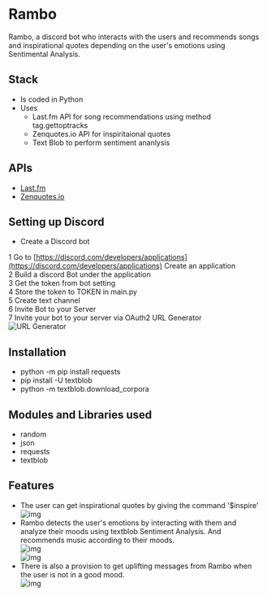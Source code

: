 # Rambo

 Rambo, a discord bot who interacts with the users and recommends songs and inspirational quotes depending on the user's emotions using Sentimental Analysis.


## **Stack** 
- Is coded in Python
- Uses 
  - Last.fm API for song recommendations using method tag.gettoptracks
  - Zenquotes.io API for inspiritaional quotes
  - Text Blob to perform sentiment ananlysis

  
## **APIs**
-  [Last.fm](https://www.last.fm/api)
-  [Zenquotes.io](https://zenquotes.io/api)

## **Setting up Discord**
-  Create a Discord bot
  
  1 Go to [https://discord.com/developers/applications](https://discord.com/developers/applications) Create an application </br>
  2 Build a discord Bot under the application</br>
  3 Get the token from bot setting</br>
  4 Store the token to TOKEN in main.py</br>
  5 Create text channel </br>
  6 Invite Bot to your Server</br>
  7 Invite your bot to your server via OAuth2 URL Generator</br>
  ![URL Generator]('dd.png')

## **Installation**
-   python -m pip install requests
-   pip install -U textblob
-   python -m textblob.download_corpora


## **Modules and Libraries used**
-   random
-   json
-   requests
-   textblob
## **Features**
-   The user can get inspirational quotes by giving the command '$inspire'</br>![img]('hack.png')
-   Rambo detects the user's emotions by interacting with them and analyze their moods using textblob Sentiment Analysis. And recommends music according to their moods.</br>![img]('2.png')</br>![img]('3.png')
-   There is also a provision to get uplifting messages from Rambo when the user is not in a good mood.</br>![img]('6.png')
